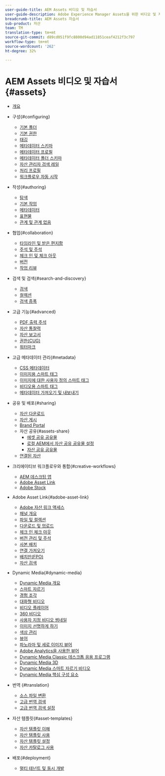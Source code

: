 ```yaml
---
user-guide-title: AEM Assets 비디오 및 자습서
user-guide-description: Adobe Experience Manager Assets을 위한 비디오 및 자습서 모음입니다.
breadcrumb-title: AEM Assets 자습서
sub-product: 자산
team: TM
translation-type: tm+mt
source-git-commit: d89cd051f9fc8800d94ad11851ceaf4212f3c797
workflow-type: tm+mt
source-wordcount: '262'
ht-degree: 32%

---
```



# AEM Assets 비디오 및 자습서 {#assets}

+ [개요](overview.md)

+ 구성{#configuring}
   + [기본 폴더](configuring/baseline-folders.md)
   + [기본 권한](configuring/baseline-permissions.md)
   + [태깅](configuring/tagging.md)
   + [메타데이터 스키마](configuring/metadata-schemas.md)
   + [메타데이터 프로필](configuring/metadata-profiles.md)
   + [메타데이터 폴더 스키마](configuring/metadata-folder-schemas.md)
   + [자산 관리자 검색 레일](configuring/assets-admin-search-rail.md)
   + [처리 프로필](configuring/processing-profiles.md)
   + [워크플로우 자동 시작](configuring/auto-start-workflows.md)

+ 작성{#authoring}
   + [탐색](./authoring/navigation.md)
   + [기본 작업](./authoring/basic-operations.md)
   + [메타데이터](./authoring/metadata.md)
   + [표현물](./authoring/renditions.md)
   + [관계 및 관계 없음](./authoring/relate-unrelate.md)

+ 협업{#collaboration}
   + [타임라인 및 받은 편지함](./collaboration/timeline-and-inbox.md)
   + [주석 및 주석](./collaboration/comments-and-annotations.md)
   + [체크 인 및 체크 아웃](./collaboration/check-in-and-check-out.md)
   + [버전](./collaboration/versions.md)
   + [작업 리뷰](./collaboration/review-task.md)

+ 검색 및 검색{#search-and-discovery}
   + [검색](./search-and-discovery/search.md)
   + [컬렉션](./search-and-discovery/collections.md)
   + [검색 증폭](./search-and-discovery/search-boost.md)

+ 고급 기능{#advanced}
   + [PDF 출력 주석](./advanced/customizing-annotations-pdf-output.md)
   + [자산 통찰력](./advanced/asset-insights-launch-tutorial.md)
   + [자산 보고서](./advanced/asset-reports.md)
   + [권한(CUG)](./advanced/closed-user-groups.md)
   + [워터마크](./advanced/watermarks.md)

+ 고급 메타데이터 관리{#metadata}
   + [CSS 메타데이터](metadata/cascade-metadata-feature-video-use.md)
   + [이미지용 스마트 태그](metadata/image-smart-tags.md)
   + [이미지에 대한 사용자 정의 스마트 태그](metadata/custom-smart-tags.md)
   + [비디오용 스마트 태그](metadata/video-smart-tags.md)
   + [메타데이터 가져오기 및 내보내기](metadata/metadata-import-feature-video-use.md)

+ 공유 및 배포{#sharing}
   + [자산 다운로드](./sharing/download.md)
   + [자산 게시](./sharing/publish.md)
   + [Brand Portal](./sharing/brand-portal.md)
   + 자산 공유{#assets-share}
      + [에셋 공유 공유물](./sharing/asset-share-commons-user-experience-feature-video-understand.md)
      + [로컬 AEM에서 자산 공유 공유물 설정](./sharing/asset-share-commons-technical-video-setup.md)
      + [자산 공유 공유물](./sharing/asset-share-commons-feature-video-theming.md)
   + [연결된 자산](./sharing/connected-assets.md)

+ 크리에이티브 워크플로우와 통합{#creative-workflows}
   + [AEM 데스크탑 앱](./creative-workflows/aem-desktop-app.md)
   + [Adobe Asset Link](./creative-workflows/adobe-asset-link.md)
   + [Adobe Stock](./creative-workflows/adobe-stock.md)

+ Adobe Asset Link{#adobe-asset-link}
   + [Adobe 자산 링크 액세스](./adobe-asset-link/launch-adobe-asset-link.md)
   + [패널 개요](./adobe-asset-link/panel-overview.md)
   + [파일 및 컬렉션](./adobe-asset-link/files-and-collections.md)
   + [다운로드 및 업로드](./adobe-asset-link/download-and-upload.md)
   + [체크 인 체크 아웃](./adobe-asset-link/check-in-check-out.md)
   + [버전 관리 및 주석](./adobe-asset-link/file-versioning-and-comments.md)
   + [사본 배치](./adobe-asset-link/place-copy.md)
   + [연결 가져오기](./adobe-asset-link/place-linked.md)
   + [배치만(FPO)](./adobe-asset-link/for-placement-only.md)
   + [자산 검색](./adobe-asset-link/asset-search.md)

+ Dynamic Media{#dynamic-media}
   + [Dynamic Media 개요](dynamic-media/dynamic-media-overview-feature-video-use.md)
   + [스마트 자르기](dynamic-media/smart-crop-feature-video-use.md)
   + [경험 조각](dynamic-media/dynamic-media-experience-fragments-feature-video-use.md)
   + [대화형 비디오](dynamic-media/dynamic-media-interactive-video-feature-video-use.md)
   + [비디오 플레이어](dynamic-media/dynamic-media-video-player-feature-video-use.md)
   + [360 비디오](dynamic-media/dynamic-media-360-video-custom-thumbnail-feature-video-use.md)
   + [사용자 지정 비디오 썸네일](dynamic-media/dynamic-media-video-thumbnails-feature-video-use.md)
   + [이미지 선명하게 하기](dynamic-media/dynamic-media-image-sharpening-feature-video-use.md)
   + [색상 관리](dynamic-media/dynamic-media-color-management-technical-video-setup.md)
   + [뷰어](dynamic-media/dynamic-media-viewer-feature-video-understand.md)
   + [파노라마 및 세로 이미지 뷰어](dynamic-media/panorama-vertical-image-viewer-feature-video-use.md)
   + [Adobe Analytics을 사용한 뷰어](dynamic-media/dynamic-media-viewer-extension-use.md)
   + [Dynamic Media Classic 데스크톱 응용 프로그램](dynamic-media/dynamic-media-classic-desktop-application.md)
   + [Dynamic Media 3D](dynamic-media/dynamic-media-3d-feature-video.md)
   + [Dynamic Media 스마트 자르기 비디오](dynamic-media/dynamic-media-smart-crop-video.md)
   + [Dynamic Media 핵심 구성 요소](dynamic-media/dynamic-media-core-components.md)

+ 번역 {#translation}
   + [소스 파일 변환](translation/source-file-translation-feature-video-use.md)
   + [고급 번역 검색](translation/smart-translation-search-feature-video-use.md)
   + [고급 번역 검색 설정](translation/smart-translation-search-technical-video-setup.md)

+ 자산 템플릿{#asset-templates}
   + [자산 템플릿 이해](asset-templates/asset-templates-tutorial-understand.md)
   + [자산 템플릿 사용](asset-templates/asset-templates-feature-video-use.md)
   + [자산 템플릿 설정](asset-templates/asset-templates-technical-video-setup.md)
   + [자산 카탈로그 사용](asset-templates/asset-catalog-template-feature-video-use.md)

+ 배포{#deployment}
   + [멀티 테넌트 및 동시 개발](deployment/multitenancy-concurrent-article-understand.md)

